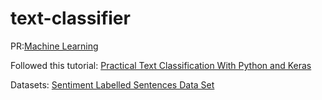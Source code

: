 # text-classifier


PR:[Machine Learning]()


Followed this tutorial: [Practical Text Classification With Python and Keras](https://realpython.com/python-keras-text-classification/)

Datasets: [Sentiment Labelled Sentences Data Set](https://archive.ics.uci.edu/ml/datasets/Sentiment+Labelled+Sentences)
